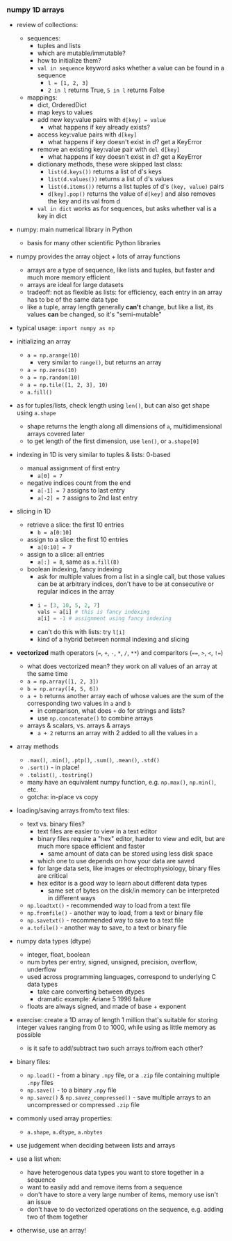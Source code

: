 ### numpy 1D arrays

- review of collections:
    - sequences:
        - tuples and lists
        - which are mutable/immutable?
        - how to initialize them?
        - `val in sequence` keyword asks whether a value can be found in a sequence
            - ```l = [1, 2, 3]```
            - ```2 in l``` returns True, ```5 in l``` returns False
    - mappings:
        - dict, OrderedDict
        - map keys to values
        - add new key:value pairs with `d[key] = value`
            - what happens if key already exists?
        - access key:value pairs with `d[key]`
            - what happens if key doesn't exist in d? get a KeyError
        - remove an existing key:value pair with `del d[key]`
            - what happens if key doesn't exist in d? get a KeyError
        - dictionary methods, these were skipped last class:
            - `list(d.keys())` returns a list of d's keys
            - `list(d.values())` returns a list of d's values
            - `list(d.items())` returns a list tuples of d's `(key, value)` pairs
            - `d[key].pop()` returns the value of `d[key]` and also removes the key and its val from d
        - `val in dict` works as for sequences, but asks whether val is a key in dict

- numpy: main numerical library in Python
    - basis for many other scientific Python libraries
- numpy provides the array object + lots of array functions
    - arrays are a type of sequence, like lists and tuples, but faster and much more memory efficient
    - arrays are ideal for large datasets
    - tradeoff: not as flexible as lists: for efficiency, each entry in an array has to be of the same data type
    - like a tuple, array length generally **can't** change, but like a list, its values **can** be changed, so it's "semi-mutable"
- typical usage: `import numpy as np`
- initializing an array
    - `a = np.arange(10)`
        - very similar to `range()`, but returns an array
    - `a = np.zeros(10)`
    - `a = np.random(10)`
    - `a = np.tile([1, 2, 3], 10)`
    - `a.fill()`
- as for tuples/lists, check length using `len()`, but can also get shape using `a.shape`
    - shape returns the length along all dimensions of `a`, multidimensional arrays covered later
    - to get length of the first dimension, use `len()`, or `a.shape[0]`
- indexing in 1D is very similar to tuples & lists: 0-based
    - manual assignment of first entry
        - `a[0] = 7`
    - negative indices count from the end
        - `a[-1] = 7` assigns to last entry
        - `a[-2] = 7` assigns to 2nd last entry
- slicing in 1D
    - retrieve a slice: the first 10 entries
        - `b = a[0:10]`
    - assign to a slice: the first 10 entries
        - `a[0:10] = 7`
    - assign to a slice: all entries
        - `a[:] = 8`, same as `a.fill(8)`
    - boolean indexing, fancy indexing
        - ask for multiple values from a list in a single call, but those values can be at arbitrary indices, don't have to be at consecutive or regular indices in the array
        - ```python
          i = [3, 10, 5, 2, 7]
          vals = a[i] # this is fancy indexing
          a[i] = -1 # assignment using fancy indexing
          ````
        - can't do this with lists: try `l[i]`
        - kind of a hybrid between normal indexing and slicing
- **vectorized** math operators (`=`, `+`, `-`, `*`, `/`, `**`) and comparitors (`==`, `>`, `<`, `!=`)
    - what does vectorized mean? they work on all values of an array at the same time
    - `a = np.array([1, 2, 3])`
    - `b = np.array([4, 5, 6])`
    - `a + b` returns another array each of whose values are the sum of the corresponding two values in `a` and `b`
        - in comparison, what does `+` do for strings and lists?
        - use `np.concatenate()` to combine arrays
    - arrays & scalars, vs. arrays & arrays
        - `a + 2` returns an array with 2 added to all the values in `a`

- array methods
    - `.max()`, `.min()`, `.ptp()`, `.sum()`, `.mean()`, `.std()`
    - `.sort()` - in place!
    - `.tolist()`, `.tostring()`
    - many have an equivalent numpy function, e.g. `np.max()`, `np.min()`, etc.
    - gotcha: in-place vs copy

- loading/saving arrays from/to text files:
    - text vs. binary files?
        - text files are easier to view in a text editor
        - binary files require a "hex" editor, harder to view and edit, but are much more space efficient and faster
            - same amount of data can be stored using less disk space
        - which one to use depends on how your data are saved
        - for large data sets, like images or electrophysiology, binary files are critical
        - hex editor is a good way to learn about different data types
            - same set of bytes on the disk/in memory can be interpreted in different ways
    - `np.loadtxt()` - recommended way to load from a text file
    - `np.fromfile()` - another way to load, from a text or binary file
    - `np.savetxt()` - recommended way to save to a text file
    - `a.tofile()` - another way to save, to a text or binary file

- numpy data types (dtype)
    - integer, float, boolean
    - num bytes per entry, signed, unsigned, precision, overflow, underflow
    - used across programming languages, correspond to underlying C data types
        - take care converting between dtypes
        - dramatic example: Ariane 5 1996 failure
    - floats are always signed, and made of base + exponent

- exercise: create a 1D array of length 1 million that's suitable for storing integer values ranging from 0 to 1000, while using as little memory as possible
    - is it safe to add/subtract two such arrays to/from each other?

- binary files:
    - `np.load()` - from a binary `.npy` file, or a `.zip` file containing multiple `.npy` files
    - `np.save()` - to a binary `.npy` file
    - `np.savez()` & `np.savez_compressed()` - save multiple arrays to an uncompressed or compressed `.zip` file

- commonly used array properties:
    - `a.shape`, `a.dtype`, `a.nbytes`

- use judgement when deciding between lists and arrays
- use a list when:
    - have heterogenous data types you want to store together in a sequence
    - want to easily add and remove items from a sequence
    - don't have to store a very large number of items, memory use isn't an issue
    - don't have to do vectorized operations on the sequence, e.g. adding two of them together

- otherwise, use an array!
